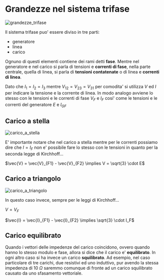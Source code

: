 # Grandezze nel sistema trifase  

![grandezze_trifase](https://github.com/dennyb87/elettrotecnica-serale/assets/7195133/6639bd19-7ff7-459b-b25d-933549e6f1e3)  

Il sistema trifase puo' essere diviso in tre parti:
* generatore 
* linea
* carico

Ognuno di questi elementi contiene dei rami detti **fase**. Mentre nel generatore e nel carico si parla di tensioni e **correnti di fase**, nella parte centrale, quella di linea, si parla di **tensioni contatenate** o di linea e **correnti di linea**.  

Dato che $I_1 = I_2 = I_3$ mentre $V_{12} = V_{23} = V_{31}$ per comodita' si utilizza $V$ ed $I$ per indicare la tensione e la corrente di linea. In modo analogo avviene lo stesso con le tensioni e le correnti di fase $V_F$ e $I_F$ cosi' come le tensioni e le correnti del generatore $E$ e $I_{GF}$  


## Carico a stella  

![carico_a_stella](https://github.com/dennyb87/elettrotecnica-serale/assets/7195133/040d398d-85b9-4fec-a8a5-1dd508ee220e)  

E' importante notare che nel carico a stella mentre per le correnti possiamo dire che $I = I_F$ non e' possibile fare lo stesso con le tensioni in quanto per la seconda legge di Kirchhoff...  

$\vec{V} = \vec{V}_{F1} - \vec{V}_{F2} \implies V = \sqrt{3} \cdot E$  


## Carico a triangolo  

![carico_a_triangolo](https://github.com/dennyb87/elettrotecnica-serale/assets/7195133/b0b8e2c6-3c47-4a18-a1aa-6fc6c96443f8)  

In questo caso invece, sempre per le leggi di Kirchhoff...  

$V = V_F$  

$\vec{I} = \vec{I}_{F1} - \vec{I}_{F2} \implies \sqrt{3} \cdot I_F$  

## Carico equilibrato  

Quando i vettori delle impedenze del carico coincidono, ovvero quando hanno lo stesso modulo e fase, allora si dice che il carico e' **equilibrato**. In ogni altro caso si ha invece un carico **squilibrato**. Ad esempio, nel caso particolare di tre carichi, due resistivi ed uno induttivo, pur avendo la stessa impedenza di $10\ \Omega$ saremmo comunque di fronte ad un carico squilibrato causato da uno sfasamento vettoriale.  
